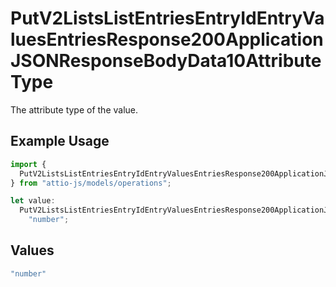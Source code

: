 # PutV2ListsListEntriesEntryIdEntryValuesEntriesResponse200ApplicationJSONResponseBodyData10AttributeType

The attribute type of the value.

## Example Usage

```typescript
import {
  PutV2ListsListEntriesEntryIdEntryValuesEntriesResponse200ApplicationJSONResponseBodyData10AttributeType,
} from "attio-js/models/operations";

let value:
  PutV2ListsListEntriesEntryIdEntryValuesEntriesResponse200ApplicationJSONResponseBodyData10AttributeType =
    "number";
```

## Values

```typescript
"number"
```